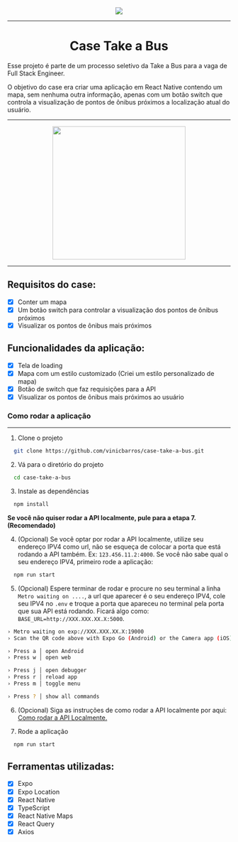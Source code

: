 <div align="center"><img src="https://i.imgur.com/rgB70iD.png"></img></div>
<hr>
<h1 align=center>Case Take a Bus</h1>

Esse projeto é parte de um processo seletivo da Take a Bus para a vaga de Full Stack Engineer.

O objetivo do case era criar uma aplicação em React Native contendo um mapa, sem nenhuma outra informação, apenas com um botão switch
que controla a visualização de pontos de ônibus próximos a localização atual do usuário.

<hr>
<div align=center style="display:flex; justify-content: center;">
    <img src="./src/assets/video/showcase.gif" style="width: 300px">
</div>
<hr>

## Requisitos do case:

- [x] Conter um mapa
- [x] Um botão switch para controlar a visualização
      dos pontos de ônibus próximos
- [x] Visualizar os pontos de ônibus mais próximos

## Funcionalidades da aplicação:

- [x] Tela de loading
- [x] Mapa com um estilo customizado (Criei um estilo personalizado de mapa)
- [x] Botão de switch que faz requisições para a API
- [x] Visualizar os pontos de ônibus mais próximos ao usuário

### Como rodar a aplicação

<hr>

1. Clone o projeto

```bash
  git clone https://github.com/vinicbarros/case-take-a-bus.git
```

2. Vá para o diretório do projeto

```bash
  cd case-take-a-bus
```

3. Instale as dependências

```bash
  npm install
```

**Se você não quiser rodar a API localmente, pule para a etapa 7. (Recomendado)**

4. (Opcional) Se você optar por rodar a API localmente, utilize seu endereço IPV4 como url, não se esqueça de colocar a porta que está rodando a API também. Ex: `123.456.11.2:4000`. Se você não sabe qual o seu endereço IPV4, primeiro rode a aplicação:

```bash
  npm run start
```

5. (Opcional) Espere terminar de rodar e procure no seu terminal a linha `Metro waiting on ....`, a url que aparecer é o seu endereço IPV4, cole seu IPV4 no `.env` e troque a porta que apareceu no terminal pela porta que sua API está rodando. Ficará algo como: `BASE_URL=http://XXX.XXX.XX.X:5000`.

```bash
› Metro waiting on exp://XXX.XXX.XX.X:19000
› Scan the QR code above with Expo Go (Android) or the Camera app (iOS)

› Press a │ open Android
› Press w │ open web

› Press j │ open debugger
› Press r │ reload app
› Press m │ toggle menu

› Press ? │ show all commands
```

6. (Opcional) Siga as instruções de como rodar a API localmente por aqui: <a href="https://github.com/vinicbarros/case-take-a-bus-api">Como rodar a API Localmente.</a>

7. Rode a aplicação

```bash
  npm run start
```

## Ferramentas utilizadas:

- [x] Expo
- [x] Expo Location
- [x] React Native
- [x] TypeScript
- [x] React Native Maps
- [x] React Query
- [x] Axios
